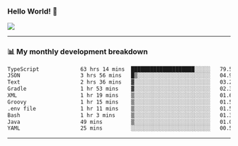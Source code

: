 ### Hello World! 👋

<a>
  <img align="center" src="https://github-readme-stats.vercel.app/api?username=megatunger&count_private=true&include_all_commits=true&bg_color=30,56CCF2,2F80ED&title_color=fff&text_color=fff" />
</a>

------
### 📊 My monthly development breakdown

<!--START_SECTION:waka-->

```txt
TypeScript             63 hrs 14 mins  ████████████████████░░░░░   79.51 %
JSON                   3 hrs 56 mins   █▒░░░░░░░░░░░░░░░░░░░░░░░   04.96 %
Text                   2 hrs 36 mins   ▓░░░░░░░░░░░░░░░░░░░░░░░░   03.27 %
Gradle                 1 hr 53 mins    ▓░░░░░░░░░░░░░░░░░░░░░░░░   02.38 %
XML                    1 hr 19 mins    ▒░░░░░░░░░░░░░░░░░░░░░░░░   01.68 %
Groovy                 1 hr 15 mins    ▒░░░░░░░░░░░░░░░░░░░░░░░░   01.58 %
.env file              1 hr 11 mins    ▒░░░░░░░░░░░░░░░░░░░░░░░░   01.50 %
Bash                   1 hr 3 mins     ▒░░░░░░░░░░░░░░░░░░░░░░░░   01.34 %
Java                   49 mins         ▒░░░░░░░░░░░░░░░░░░░░░░░░   01.03 %
YAML                   25 mins         ░░░░░░░░░░░░░░░░░░░░░░░░░   00.53 %
```

<!--END_SECTION:waka-->

------
